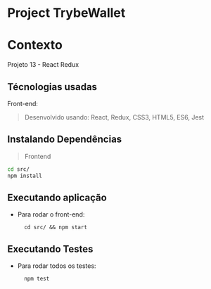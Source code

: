 # Project TrybeWallet

# Contexto
Projeto 13 - React Redux

## Técnologias usadas

Front-end:
> Desenvolvido usando: React, Redux, CSS3, HTML5, ES6, Jest

## Instalando Dependências

> Frontend
```bash
cd src/
npm install
``` 
## Executando aplicação

* Para rodar o front-end:

  ```
    cd src/ && npm start
  ```

## Executando Testes

* Para rodar todos os testes:

  ```
    npm test
  ```